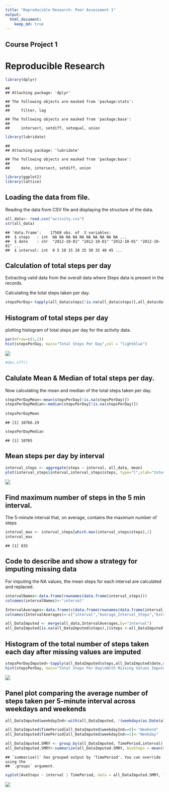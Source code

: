 ```yaml
---
title: "Reproducible Research: Peer Assessment 1"
output: 
  html_document:
    keep_md: true
---
```

## Course Project 1
# Reproducible Research

```r
library(dplyr)
```

```
## 
## Attaching package: 'dplyr'
```

```
## The following objects are masked from 'package:stats':
## 
##     filter, lag
```

```
## The following objects are masked from 'package:base':
## 
##     intersect, setdiff, setequal, union
```

```r
library(lubridate)
```

```
## 
## Attaching package: 'lubridate'
```

```
## The following objects are masked from 'package:base':
## 
##     date, intersect, setdiff, union
```

```r
library(ggplot2)
library(lattice)
```
## Loading the data from file.
Reading the data from CSV file and displaying the structure of the data.


```r
all_data<- read.csv("activity.csv")
str(all_data)
```

```
## 'data.frame':	17568 obs. of  3 variables:
##  $ steps   : int  NA NA NA NA NA NA NA NA NA NA ...
##  $ date    : chr  "2012-10-01" "2012-10-01" "2012-10-01" "2012-10-01" ...
##  $ interval: int  0 5 10 15 20 25 30 35 40 45 ...
```
## Calculation of total steps per day
Extracting valid data from the overall data where Steps data is present in the records.

Calculating the total steps taken per day.


```r
stepsPerDay<-tapply(all_data$steps[!is.na(all_data$steps)],all_data$date[!is.na(all_data$steps)],sum)
```
## Histogram of total steps per day
plotting histogram of total steps per day for the activity data.


```r
par(mfrow=c(1,1))
hist(stepsPerDay, main="Total Steps Per Day",col = "lightblue")
```

![](PA1_template_files/figure-html/unnamed-chunk-4-1.png)<!-- -->

```r
#dev.off()
```
## Calulate Mean & Median of total steps per day.

Now calculating the mean and median of the total steps taken per day.


```r
stepsPerDayMean<-mean(stepsPerDay[!is.na(stepsPerDay)])
stepsPerDayMedian<-median(stepsPerDay[!is.na(stepsPerDay)])
 
stepsPerDayMean
```

```
## [1] 10766.19
```

```r
stepsPerDayMedian
```

```
## [1] 10765
```

## Mean steps per day by interval



```r
interval_steps <- aggregate(steps ~ interval, all_data, mean)
plot(interval_steps$interval,interval_steps$steps, type="l",xlab="Interval", ylab="Number of Steps",main="Mean Steps per Day by Interval")
```

![](PA1_template_files/figure-html/unnamed-chunk-7-1.png)<!-- -->
## Find maximum number of steps in the 5 min interval.

The 5-minute interval that, on average, contains the maximum number of steps


```r
interval_max <- interval_steps[which.max(interval_steps$steps),1]
interval_max
```

```
## [1] 835
```
## Code to describe and show a strategy for imputing missing data

For imputing the NA values, the mean steps for each interval are calculated and replaced.


```r
intervalNames<-data.frame(rownames(data.frame(interval_steps)))
colnames(intervalNames)<-"interval"

IntervalAverages<-data.frame(c(data.frame(rownames(data.frame(interval_steps))),data.frame(interval_steps)))
colnames(IntervalAverages)<-c("interval","Average_Interval_Steps","Extra")

all_DataImputed <- merge(all_data,IntervalAverages,by="interval")
all_DataImputed[is.na(all_DataImputed$steps),]$steps <-all_DataImputed[is.na(all_DataImputed$steps),]$Average_Interval_Steps
```
## Histogram of the total number of steps taken each day after missing values are imputed

```r
stepsPerDayImputed<-tapply(all_DataImputed$steps,all_DataImputed$date,sum)
hist(stepsPerDay, main="Total Steps Per Day\nWith Missing Values Imputed as Average for each Interval")
```

![](PA1_template_files/figure-html/unnamed-chunk-10-1.png)<!-- -->
## Panel plot comparing the average number of steps taken per 5-minute interval across weekdays and weekends


```r
all_DataImputed$weekdayInd<-with(all_DataImputed, !(weekdays(as.Date(all_DataImputed$date))=="Saturday" | weekdays(as.Date(all_DataImputed$date))=="Sunday")) 

all_DataImputed$TimePeriod[all_DataImputed$weekdayInd==0]<-"Weekend"
all_DataImputed$TimePeriod[all_DataImputed$weekdayInd==1]<-"Weekday"

all_DataImputed.SMRY <- group_by(all_DataImputed, TimePeriod,interval)
all_DataImputed.SMRY<-summarize(all_DataImputed.SMRY, AveSteps = mean(steps, na.rm = TRUE))
```

```
## `summarise()` has grouped output by 'TimePeriod'. You can override using the
## `.groups` argument.
```

```r
xyplot(AveSteps ~ interval | TimePeriod, data = all_DataImputed.SMRY, layout = c(1, 2),type = "l")
```

![](PA1_template_files/figure-html/unnamed-chunk-11-1.png)<!-- -->


